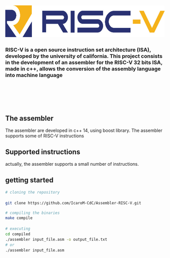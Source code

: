 <h1 align=center>
<img height="100em" src="https://github.com/IcaroM-CdC/Assembler-RISC-V/blob/stable/imgs/riscv.png" />
</h1>


### RISC-V is a open source instruction set architecture (ISA), developed by the university of california. This project consists in the development of an assembler for the RISC-V 32 bits ISA, made in c++, allows the conversion of the assembly language into machine language

<br>
<br>
<br>
<br>

## The assembler
The assembler are developed in c++ 14, using boost library. The assembler supports some of RISC-V instructions

## Supported instructions

actually, the assembler supports a small number of instructions.

## getting started

``` bash
# cloning the repository

git clone https://github.com/IcaroM-CdC/Assembler-RISC-V.git
```

``` bash
# compiling the binaries
make compile

# executing
cd compiled
./assembler input_file.asm -o output_file.txt
# or
./assembler input_file.asm
```


